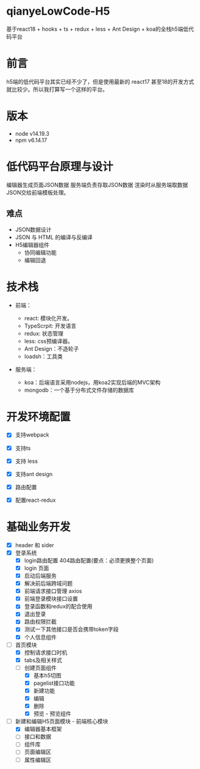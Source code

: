 # qianyeLowCode-H5
基于react18 + hooks + ts + redux + less + Ant Design + koa的全栈h5端低代码平台

# 前言

h5端的低代码平台其实已经不少了，但是使用最新的 react17 甚至18的开发方式就比较少。所以我打算写一个这样的平台。

# 版本
- node v14.19.3
- npm v6.14.17

# 低代码平台原理与设计

编辑器生成页面JSON数据
服务端负责存取JSON数据
渲染时从服务端取数据JSON交给前端模板处理。

## 难点
- JSON数据设计
- JSON 与 HTML 的编译与反编译
- H5编辑器组件
  - 协同编辑功能
  - 编辑回退

# 技术栈

- 前端：
  - react: 模块化开发。
  - TypeScrpit: 开发语言
  - redux: 状态管理
  - less: css预编译器。
  - Ant Design：不造轮子
  - loadsh：工具类

- 服务端：
  - koa：后端语言采用nodejs，用koa2实现后端的MVC架构
  - mongodb：一个基于分布式文件存储的数据库


# 开发环境配置

- [x] 支持webpack
- [x] 支持ts
- [x] 支持 less
- [x] 支持ant design
- [x] 路由配置
- [x] 配置react-redux


# 基础业务开发

- [x] header 和 sider
- [x] 登录系统
  - [x] login路由配置 404路由配置(要点：必须更换整个页面)
  - [x] login 页面
  - [x] 启动后端服务
  - [x] 解决前后端跨域问题
  - [x] 前端请求接口管理 axios
  - [x] 前端登录模块接口设置
  - [x] 登录函数和redux的配合使用
  - [x] 退出登录
  - [x] 路由权限拦截
  - [x] 测试一下其他接口是否会携带token字段
  - [x] 个人信息组件

- [ ] 首页模块
    - [x] 控制请求接口时机
    - [x] tabs及相关样式
    - [ ] 创建页面组件
      - [x] 基本h5切图
      - [x] pagelist接口功能
      - [x] 新建功能
      - [x] 编辑
      - [x] 删除
      - [x] 预览 - 预览组件
      
- [ ] 新建和编辑H5页面模块 - 前端核心模块
  - [x] 编辑器基本框架
  - [ ] 接口和数据
  - [ ] 组件库
  - [ ] 页面编辑区
  - [ ] 属性编辑区